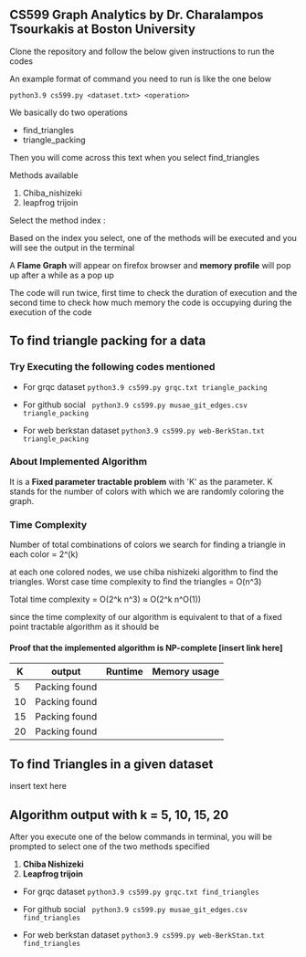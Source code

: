 
## **CS599 Graph Analytics** by  **Dr. Charalampos Tsourkakis** at Boston University 

Clone the repository and follow the below given instructions to run the codes


An example format of command you need to run is like the one below

```python3.9 cs599.py <dataset.txt> <operation>```

We basically do two operations 
- find_triangles
- triangle_packing

Then you will come across this text when you select find_triangles

Methods available 
1) Chiba_nishizeki
2) leapfrog trijoin

Select the method index : 

Based on the index you select, one of the methods will be executed and you will see the output in the terminal 

A **Flame Graph** will appear on firefox browser and **memory profile** will pop up after a while as a pop up




The code will run twice, first time to check the duration of execution and the second time to check how much memory the code is occupying during the execution of the code 


## To find triangle packing for a data 

### Try Executing the following codes mentioned
- For grqc dataset
``` python3.9 cs599.py grqc.txt triangle_packing ```

- For github social
``` python3.9 cs599.py musae_git_edges.csv triangle_packing```

- For web berkstan dataset
```python3.9 cs599.py web-BerkStan.txt triangle_packing```

### About Implemented Algorithm 

 It is a **Fixed parameter tractable problem** with 'K' as the parameter. K stands for the number of colors with which we are randomly coloring the graph. 

 ### Time Complexity
 
 Number of total combinations of colors we search for finding a triangle in each color = 2^(k)

 at each one colored nodes, we use chiba nishizeki algorithm to find the triangles. Worst case time complexity to find the triangles = O(n^3)

 Total time complexity = O(2^k n^3) ≈ O(2^k n^O(1))

 since the time complexity of our algorithm is equivalent to that of a fixed point tractable algorithm as it should be  

#### Proof that the implemented algorithm is NP-complete [insert link here]

|   K	|   output	            | Runtime  	| Memory usage  	|   
|---	|---	                |---	    |---	            |
|   5	|   Packing found	    |   	    |                	|
|   10	|   Packing found	    |        	|                	|
|   15	|   Packing found	    |        	|                	|
|   20	|   Packing found	    |       	|                	|


## To find Triangles in a given dataset


insert text here

## Algorithm output with k = 5, 10, 15, 20

After you execute one of the below commands in terminal, you will be prompted to select one of the two methods specified 

1) **Chiba Nishizeki** 
2) **Leapfrog trijoin** 

- For grqc dataset
``` python3.9 cs599.py grqc.txt find_triangles ```

- For github social
``` python3.9 cs599.py musae_git_edges.csv find_triangles```

- For web berkstan dataset
```python3.9 cs599.py web-BerkStan.txt find_triangles```



